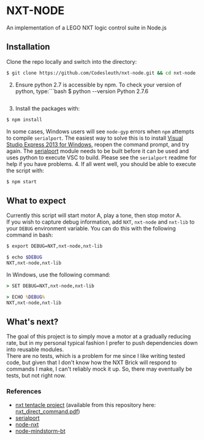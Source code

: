# NXT-NODE

An implementation of a LEGO NXT logic control suite in Node.js

## Installation
Clone the repo locally and switch into the directory:
```bash
$ git clone https://github.com/Codesleuth/nxt-node.git && cd nxt-node
```
2. Ensure python 2.7 is accessible by npm. To check your version of python, type:```bash
   $ python --version
   Python 2.7.6
   ```
3. Install the packages with:
```bash
$ npm install
```
In some cases, Windows users will see `node-gyp` errors when `npm` attempts to compile `serialport`. The easiest way to solve this is to install [Visual Studio Express 2013 for Windows](http://www.visualstudio.com/en-us/products/visual-studio-express-vs.aspx), reopen the command prompt, and try again. The [serialport](https://github.com/voodootikigod/node-serialport) module needs to be built before it can be used and uses python to execute VSC to build. Please see the `serialport` readme for help if you have problems.
4. If all went well, you should be able to execute the script with:
```bash
$ npm start
```

## What to expect
Currently this script will start motor A, play a tone, then stop motor A.<br/>
If you wish to capture debug information, add `NXT`, `nxt-node` and `nxt-lib` to your `DEBUG` environment variable. You can do this with the following command in bash:
```bash
$ export DEBUG=NXT,nxt-node,nxt-lib

$ echo $DEBUG
NXT,nxt-node,nxt-lib
```
In Windows, use the following command:
```bat
> SET DEBUG=NXT,nxt-node,nxt-lib

> ECHO %DEBUG%
NXT,nxt-node,nxt-lib
```

## What's next?
The goal of this project is to simply move a motor at a gradually reducing rate, but in my personal typical fashion I prefer to push dependencies down into reusable modules.<br/>
There are no tests, which is a problem for me since I like writing tested code, but given that I don't know how the NXT Brick will respond to commands I make, I can't reliably mock it up. So, there may eventually be tests, but not right now.

### References
* [nxt tentacle project](http://ornella.iwr.uni-heidelberg.de/ROBOTICSLAB/ROBPROJECTS/COMPLETED/NXT_DAME/data/nxt_direct_command.pdf) (available from this repository here: [nxt_direct_command.pdf](https://github.com/Codesleuth/nxt-node/blob/master/nxt_direct_command.pdf))
* [serialport](https://github.com/voodootikigod/node-serialport)
* [node-nxt](https://github.com/paulcuth/node-nxt)
* [node-mindstorm-bt](https://github.com/davsebamse/node-mindstorm-bt)
